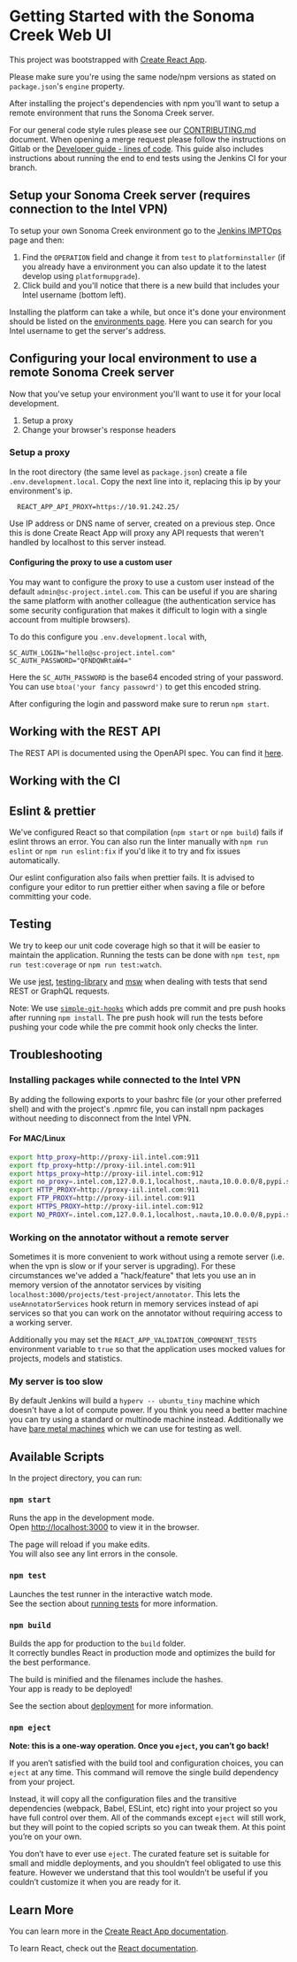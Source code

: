 # Getting Started with the Sonoma Creek Web UI

This project was bootstrapped with [Create React App](https://github.com/facebook/create-react-app).

Please make sure you're using the same node/npm versions as stated on `package.json`'s `engine` property.

After installing the project's dependencies with npm you'll want to setup a remote environment that runs the Sonoma Creek server.

For our general code style rules please see our [CONTRIBUTING.md](./CONTRIBUTING.md) document. When opening a merge request please follow the instructions on Gitlab or the [Developer guide - lines of code](./../docs/design/developers_guide_repo.md). This guide also includes instructions about running the end to end tests using the Jenkins CI for your branch.

## Setup your Sonoma Creek server (requires connection to the Intel VPN)

To setup your own Sonoma Creek environment go to the [Jenkins IMPTOps](https://ci.iotg.sclab.intel.com/job/IMPT/job/IMPTOps/build?delay=0sec) page and then:
1) Find the `OPERATION` field and change it from `test` to `platforminstaller` (if you already have a environment you can also update it to the latest develop using `platformupgrade`).
2) Click build and you'll notice that there is a new build that includes your Intel username (bottom left).

Installing the platform can take a while, but once it's done your environment should be listed on the [environments page](https://environments.toolbox.iotg.sclab.intel.com/). Here you can search for you Intel username to get the server's address.

## Configuring your local environment to use a remote Sonoma Creek server

Now that you've setup your environment you'll want to use it for your local development.

1. Setup a proxy
2. Change your browser's response headers

### Setup a proxy

In the root directory (the same level as `package.json`) create a file `.env.development.local`.
Copy the next line into it, replacing this ip by your environment's ip.

```
  REACT_APP_API_PROXY=https://10.91.242.25/
```

Use IP address or DNS name of server, created on a previous step. 
Once this is done Create React App will proxy any API requests that weren't handled by localhost to this server instead.

#### Configuring the proxy to use a custom user

You may want to configure the proxy to use a custom user instead of the default `admin@sc-project.intel.com`. 
This can be useful if you are sharing the same platform with another colleague (the authentication service has some security configuration that makes it difficult to login with a single account from multiple browsers).

To do this configure you `.env.development.local` with,

```
SC_AUTH_LOGIN="hello@sc-project.intel.com"
SC_AUTH_PASSWORD="QFNDQWRtaW4="
```

Here the `SC_AUTH_PASSWORD` is the base64 encoded string of your password. You can use `btoa('your fancy passowrd')` to get this encoded string.

After configuring the login and password make sure to rerun `npm start`.

## Working with the REST API

The REST API is documented using the OpenAPI spec. You can find it [here](https://gitlab.devtools.intel.com/vmc-eip/IMPT/impt/-/blob/develop/docs/rest/openapi.yaml).

## Working with the CI

## Eslint & prettier

We've configured React so that compilation (`npm start` or `npm build`) fails if eslint throws an error. You can also run the linter manually with `npm run eslint` or `npm run eslint:fix` if you'd like it to try and fix issues automatically.

Our eslint configuration also fails when prettier fails. It is advised to configure your editor to run prettier either when saving a file or before committing your code.

## Testing

We try to keep our unit code coverage high so that it will be easier to maintain the application.
Running the tests can be done with `npm test`, `npm run test:coverage` or `npm run test:watch`.

We use [jest](https://jestjs.io/), [testing-library](https://testing-library.com/) and [msw](https://mswjs.io/) when dealing with tests that send REST or GraphQL requests.

Note: We use [`simple-git-hooks`](https://github.com/toplenboren/simple-git-hooks) which adds pre commit and pre push hooks after running `npm install`.
The pre push hook will run the tests before pushing your code while the pre commit hook only checks the linter.

## Troubleshooting

### Installing packages while connected to the Intel VPN

By adding the following exports to your bashrc file (or your other preferred shell) and with the project's .npmrc file, you can install npm packages without needing to disconnect from the Intel VPN.

#### For MAC/Linux

```bash
export http_proxy=http://proxy-iil.intel.com:911
export ftp_proxy=http://proxy-iil.intel.com:911
export https_proxy=http://proxy-iil.intel.com:912
export no_proxy=.intel.com,127.0.0.1,localhost,.nauta,10.0.0.0/8,pypi.sclab.intel.com
export HTTP_PROXY=http://proxy-iil.intel.com:911
export FTP_PROXY=http://proxy-iil.intel.com:911
export HTTPS_PROXY=http://proxy-iil.intel.com:912
export NO_PROXY=.intel.com,127.0.0.1,localhost,.nauta,10.0.0.0/8,pypi.sclab.intel.com
```

### Working on the annotator without a remote server

Sometimes it is more convenient to work without using a remote server (i.e. when the vpn is slow or if your server is upgrading).
For these circumstances we've added a "hack/feature" that lets you use an in memory version of the annotator services by visiting `localhost:3000/projects/test-project/annotator`.
This lets the `useAnnotatorServices` hook return in memory services instead of api services so that you can work on the annotator without requiring access to a working server.

Additionally you may set the `REACT_APP_VALIDATION_COMPONENT_TESTS` environment variable to `true` so that the application uses mocked values for projects, models and statistics.

### My server is too slow

By default Jenkins will build a `hyperv -- ubuntu_tiny` machine which doesn't have a lot of compute power. If you think you need a better machine you can try using a standard or multinode machine instead.
Additionally we have [bare metal machines](https://ci.iotg.sclab.intel.com/view/all/job/iotg-resources/job/impt/view/impt-resources/) which we can use for testing as well.

## Available Scripts

In the project directory, you can run:

### `npm start`

Runs the app in the development mode.\
Open [http://localhost:3000](http://localhost:3000) to view it in the browser.

The page will reload if you make edits.\
You will also see any lint errors in the console.

### `npm test`

Launches the test runner in the interactive watch mode.\
See the section about [running tests](https://facebook.github.io/create-react-app/docs/running-tests) for more information.

### `npm build`

Builds the app for production to the `build` folder.\
It correctly bundles React in production mode and optimizes the build for the best performance.

The build is minified and the filenames include the hashes.\
Your app is ready to be deployed!

See the section about [deployment](https://facebook.github.io/create-react-app/docs/deployment) for more information.

### `npm eject`

**Note: this is a one-way operation. Once you `eject`, you can’t go back!**

If you aren’t satisfied with the build tool and configuration choices, you can `eject` at any time. This command will remove the single build dependency from your project.

Instead, it will copy all the configuration files and the transitive dependencies (webpack, Babel, ESLint, etc) right into your project so you have full control over them. All of the commands except `eject` will still work, but they will point to the copied scripts so you can tweak them. At this point you’re on your own.

You don’t have to ever use `eject`. The curated feature set is suitable for small and middle deployments, and you shouldn’t feel obligated to use this feature. However we understand that this tool wouldn’t be useful if you couldn’t customize it when you are ready for it.

## Learn More

You can learn more in the [Create React App documentation](https://facebook.github.io/create-react-app/docs/getting-started).

To learn React, check out the [React documentation](https://reactjs.org/).
